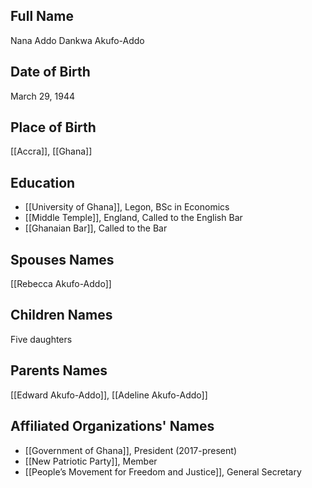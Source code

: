 ## Full Name
Nana Addo Dankwa Akufo-Addo

## Date of Birth
March 29, 1944

## Place of Birth
[[Accra]], [[Ghana]]

## Education
- [[University of Ghana]], Legon, BSc in Economics
- [[Middle Temple]], England, Called to the English Bar
- [[Ghanaian Bar]], Called to the Bar

## Spouses Names
[[Rebecca Akufo-Addo]]

## Children Names
Five daughters

## Parents Names
[[Edward Akufo-Addo]], [[Adeline Akufo-Addo]]

## Affiliated Organizations' Names
- [[Government of Ghana]], President (2017-present)
- [[New Patriotic Party]], Member
- [[People’s Movement for Freedom and Justice]], General Secretary